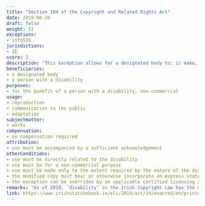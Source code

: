 ```yaml
---
title: "Section 104 of the Copyright and Related Rights Act"
date: 2019-06-26 
draft: false
weight: 51
exceptions:
- info53b
jurisdictions:
- IE
score: 2
description: "This exception allows for a designated body to: i) make, or cause to be made, a copy of a work for the purpose of modifying the copy; ii) supply the modified copy of the work to a person with a disability; iii) supply the modified copy of the work to another designated body; iv) receive a modified copy of the work from another designated body, or a person with a disability; v) supply the modified copy of the work that it has received to a person with a disability, or another designated body. The use must be for the benefit of a person with a disability, must be directly related to the disability, must be for a non-commercial purpose and made only to the extent required by the nature of the disability. The modified copy concerned must bear or otherwise incorporate an express statement to the effect that the copy has been made under this scheme and must be accompanied by a sufficient acknowledgement. The exception does not apply where there is a certified licensing scheme applicable and the designated body or person with a disability making, or causing to be made, a modified copy of that work knew or ought to have been aware of the existence of the licensing scheme." 
beneficiaries:
- a designated body
- a person with a disability
purposes: 
- for the benefit of a person with a disability, non-commercial
usage:
- reproduction
- communication to the public
- adaptation
subjectmatter:
- works
compensation:
- no compensation required
attribution: 
- use must be accompanied by a sufficient acknowledgement
otherConditions: 
- use must be directly related to the disability
- use must be for a non-commercial purpose 
- use must be made only to the extent required by the nature of the disability
- the modified copy must bear or otherwise incorporate an express statement to the effect that the copy has been made under this exception 
- the exception can be overriden by an applicable certified licensing scheme, if the designated body or person with a disability making, or causing to be made, a modified copy of the work knew or ought to have been aware of the existence of the licensing scheme
remarks: "As of 2019, ‘disability’ in the Irish Copyright Law has the meaning assigned to it in section 2 of the Disability Act 2005, according to which 'disability', in relation to a person, means a substantial restriction in the capacity of the person to carry on a profession, business or occupation in the State or to participate in social or cultural life in the State by reason of an enduring physical, sensory, mental health or intellectual impairment.<br /><br />Before 2019 Ireland had a more general disability exception. The 2019 ammendment detailed the regime and provided for contractual override in the law.<br /><br />Under Section 104B, added in 2019, the publisher of a relevant work must make or cause to be made at least one electronic form of the work which enables copies of the work to be made without undue difficulty, which are easily navigated, and which are capable of being modified. Unlike the general provision of Section 104, here any terms of a licence granted on foot of the general licensing scheme that purports to restrict this obligation shall be unenforceable.<br /><br />The publisher of a relevant work who is the subject of a relevant request may, by notice in writing given to the designated body which made the request, decline to comply with the request until the publisher receives a payment to cover the reasonable costs of the publisher that would be incurred in complying with the request. ‘Relevant request’ means a request in writing that the publisher deliver, in the manner specified in the request, the relevant material i) in such digital or electronic or other technological form specified in the request and to the address (which may be an electronic address) specified in the request, or ii) by permitting the designated body to access the relevant material. ‘Relevant material’ means the electronic form of a relevant work and any other material required to ensure that such electronic form complies with the requirements of the law.<br /><br />In terms of subject-matter, there is no overall distinction made between works of authorship and related rights. Certain provisions are stated to apply to some but not all rights holders - for example moral rights are granted only to authors of literary, dramatic, musical, artistic works and film. However in general the provisions relating to ownership, duration, permitted acts, dealings and so forth, apply in the absence of a specific exclusion to every 'work', with ‘work’ defined as a literary, dramatic, musical or artistic work, sound recording, film, broadcast, cable programme, typographical arrangement or a published edition, or an original database, and includes a computer programme. Performances and works protected by the database right are dealt with separately to the main scheme. (see Linda Scales in ‘Ireland’ (2019), B Lindner and T Shapiro (eds), Copyright in the Information Society, Elgar Intellectual Property Law and Practice, 471)<br /><br />The exception extends to recordings as per Section 252 of the Law, according to which, 'a designated body may make a copy of a recording, for the purpose of modifying that copy to meet the special needs of a person who has a physical or mental disability'. The provision was not modified in 2019, and should not technically be subject to contractual override."
link: https://www.irishstatutebook.ie/eli/2019/act/19/enacted/en/print#sec12
---
```


